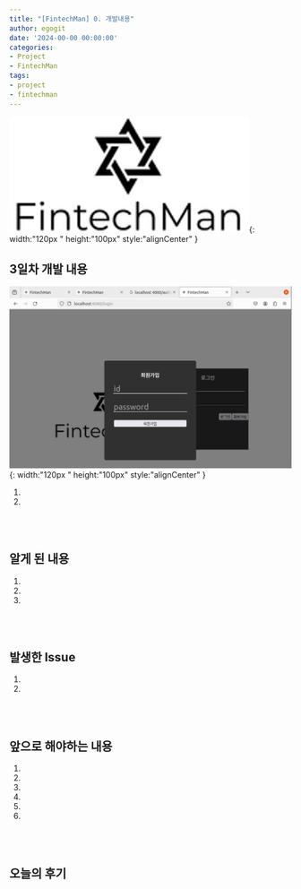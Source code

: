 ```yaml
---
title: "[FintechMan] 0. 개발내용"
author: egogit
date: '2024-00-00 00:00:00'
categories:
- Project
- FintechMan
tags:
- project
- fintechman
---
```


![thumbnail](/assets/img/thumbnail/fintechman.png){:  width:"120px " height:"100px" style:"alignCenter" }


## 3일차 개발 내용

![thumbnail](/assets/img/post/fintechman/240205-fintechman-4_1.png){:  width:"120px " height:"100px" style:"alignCenter" }

1. 

2. 

<br/><br/>
## 알게 된 내용

1. 

2. 

3. 

<br/><br/>
## 발생한 Issue

1. 

2. 


<br/><br/>
## 앞으로 해야하는 내용

1. 

2. 

3. 

4. 

5. 

6. 

<br/><br/>
## 오늘의 후기


